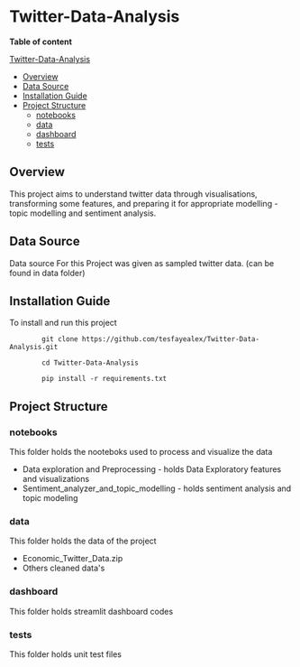 # Twitter-Data-Analysis

**Table of content**

 [Twitter-Data-Analysis](#Twitter-Data-Analysis)
  - [Overview](#overview)
  - [Data Source](#data-source)
  - [Installation Guide](#installation-guide)
  - [Project Structure](#project-structure)
    - [notebooks](#notebooks)
    - [data](#data)
    - [dashboard](#dashboard)
    - [tests](#tests)


## Overview

<p>
This project aims to understand twitter data through visualisations, transforming some features, and preparing it for appropriate modelling - topic modelling and sentiment analysis. 
</p>

## Data Source
<p>
Data source For this Project was given as sampled twitter data. (can be found in data folder)
</p>

## Installation Guide

To install and run this project
        
            git clone https://github.com/tesfayealex/Twitter-Data-Analysis.git

            cd Twitter-Data-Analysis

            pip install -r requirements.txt
        
  
## Project Structure

### notebooks 
This folder holds the nooteboks used to process and visualize the data 
- Data exploration and Preprocessing - holds Data Exploratory features and visualizations
- Sentiment_analyzer_and_topic_modelling - holds sentiment analysis and topic modeling
### data
This folder holds the data of the project
  - Economic_Twitter_Data.zip
  - Others cleaned data's 
### dashboard 
This folder holds streamlit dashboard codes
### tests
This folder holds unit test files




